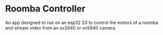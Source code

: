 # Roomba Controller

An app designed to run on an esp32 S3 to control the motors of a roomba and stream video from an ov2640 or ov5640 camera.
